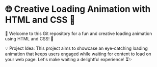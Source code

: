 # 🌐 Creative Loading Animation with HTML and CSS 🎨

🚀 Welcome to this Git repository for a fun and creative loading animation using HTML and CSS! 🎉

💡 Project Idea: This project aims to showcase an eye-catching loading animation that keeps users engaged while waiting for content to load on your web page. Let's make waiting a delightful experience! ⏳✨
